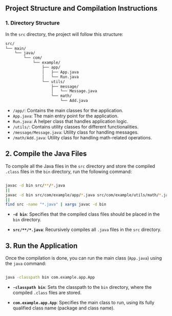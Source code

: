 
## Project Structure and Compilation Instructions

### 1. Directory Structure

In the `src` directory, the project will follow this structure:

```md
src/
└── main/
    └── java/
        └── com/
            └── example/
                ├── app/
                │   ├── App.java
                │   └── Run.java
                └── utils/
                    ├── message/
                    │   └── Message.java
                    └── math/
                        └── Add.java
```
- `/app/`: Contains the main classes for the application.
- `App.java`: The main entry point for the application.
- `Run.java`: A helper class that handles application logic.
- `/utils/`: Contains utility classes for different functionalities.
- `/message/Message.java`: Utility class for handling messages.
- `/math/Add.java`: Utility class for handling math-related operations.

## 2. Compile the Java Files

To compile all the Java files in the `src` directory and store the compiled `.class` files in the `bin` directory, run the following command:

```bash

javac -d bin src/**/*.java
||
javac -d bin src/com/example/app/*.java src/com/example/utils/math/*.java src/com/example/utils/message/*.java
||
find src -name "*.java" | xargs javac -d bin
```

- **`-d bin`**: Specifies that the compiled class files should be placed in the `bin` directory.

- **`src/**/*.java`**: Recursively compiles all `.java` files in the `src` directory.

## 3. Run the Application

Once the compilation is done, you can run the main class (`App.java`) using the `java` command:

```bash

java -classpath bin com.example.app.App

```

- **`-classpath bin`**: Sets the classpath to the `bin` directory, where the compiled `.class` files are stored.

- **`com.example.app.App`**: Specifies the main class to run, using its fully qualified class name (package and class name).
